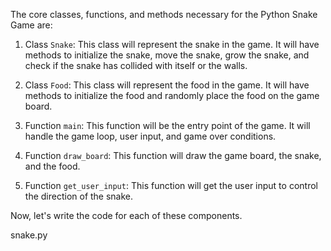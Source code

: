 The core classes, functions, and methods necessary for the Python Snake Game are:

1. Class `Snake`: This class will represent the snake in the game. It will have methods to initialize the snake, move the snake, grow the snake, and check if the snake has collided with itself or the walls.

2. Class `Food`: This class will represent the food in the game. It will have methods to initialize the food and randomly place the food on the game board.

3. Function `main`: This function will be the entry point of the game. It will handle the game loop, user input, and game over conditions.

4. Function `draw_board`: This function will draw the game board, the snake, and the food.

5. Function `get_user_input`: This function will get the user input to control the direction of the snake.

Now, let's write the code for each of these components.

snake.py
